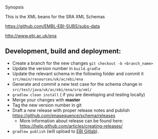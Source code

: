 Synopsis

This is the XML beans for the SRA XML Schemas

https://github.com/EMBL-EBI-SUBS/subs-data

http://www.ebi.ac.uk/ena

## Development, build and deployment:

* Create a branch for the new changes `git checkout -b <branch_name>`
* Update the version number in `build.gradle`
* Update the relevant schema in the following folder and commit it `src/main/resources/uk/ac/ebi/ena`
* Generate and commit a new test case for the schema change in `src/test/java/uk/ac/ebi/ena/sra/xml/`
* `gradlew clean install` ( if you are developing and testing locally)
* Merge your changes with **master**
* Tag the new version number in git
* Draft a new release with proper release notes and publish https://github.com/enasequence/schema/releases
   * More information about release can be found here: https://help.github.com/articles/creating-releases/
* `gradlew publish` (will upload to [EBI Gitlab](https://gitlab.ebi.ac.uk/enasequence/schema/-/packages)).
